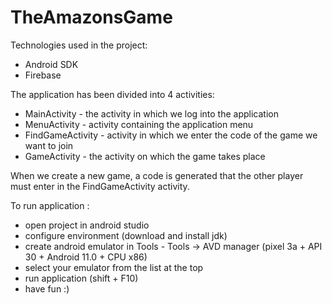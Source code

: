 # TheAmazonsGame

Technologies used in the project:
- Android SDK
- Firebase

The application has been divided into 4 activities:
- MainActivity - the activity in which we log into the application
- MenuActivity - activity containing the application menu
- FindGameActivity - activity in which we enter the code of the game we want to join
- GameActivity - the activity on which the game takes place

When we create a new game, a code is generated that the other player must enter in the FindGameActivity activity.

To run application :

- open project in android studio
- configure environment (download and install jdk)
- create android emulator in Tools - Tools -> AVD manager (pixel 3a + API 30 + Android 11.0 + CPU x86)
- select your emulator from the list at the top
- run application (shift + F10)
- have fun :)

